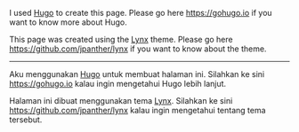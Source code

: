 I used [Hugo](https://gohugo.io) to create this page. Please go here https://gohugo.io if you want to know more about Hugo.

This page was created using the [Lynx](https://gohugo.io) theme. Please go here https://github.com/jpanther/lynx if you want to know about the theme.

---

Aku menggunakan [Hugo](https://gohugo.io) untuk membuat halaman ini. Silahkan ke sini https://gohugo.io kalau ingin mengetahui Hugo lebih lanjut.

Halaman ini dibuat menggunakan tema [Lynx](https://gohugo.io). Silahkan ke sini https://github.com/jpanther/lynx kalau ingin mengetahui tentang tema tersebut.
